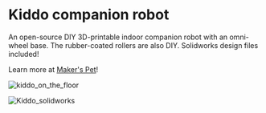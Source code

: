 # Kiddo companion robot

An open-source DIY 3D-printable indoor companion robot with an omni-wheel base. The rubber-coated rollers are also DIY. Solidworks design files included!

Learn more at [Maker's Pet](https://makerspet.com/blog/meet-kiddo-pet-robot-model/)!

![kiddo_on_the_floor](https://github.com/makerspet/kiddo/assets/143911662/4e3dcf20-3e2f-435a-8540-633aba4c663d)

![Kiddo_solidworks](https://github.com/makerspet/kiddo/assets/143911662/45779722-3ded-4c37-abc1-04dacd597e2b)
